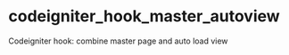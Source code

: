 codeigniter_hook_master_autoview
================================

Codeigniter hook: combine master page and auto load view